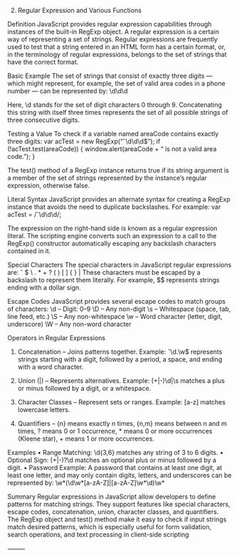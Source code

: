 2. Regular Expression and Various Functions

Definition
JavaScript provides regular expression capabilities through instances of the built-in RegExp object. A regular expression is a certain way of representing a set of strings. Regular expressions are frequently used to test that a string entered in an HTML form has a certain format, or, in the terminology of regular expressions, belongs to the set of strings that have the correct format.

Basic Example
The set of strings that consist of exactly three digits — which might represent, for example, the set of valid area codes in a phone number — can be represented by:
\d\d\d

Here, \d stands for the set of digit characters 0 through 9. Concatenating this string with itself three times represents the set of all possible strings of three consecutive digits.

Testing a Value
To check if a variable named areaCode contains exactly three digits:
var acTest = new RegExp(“ˆ\d\d\d$”);
if (!acTest.test(areaCode)) {
window.alert(areaCode + “ is not a valid area code.”);
}

The test() method of a RegExp instance returns true if its string argument is a member of the set of strings represented by the instance’s regular expression, otherwise false.

Literal Syntax
JavaScript provides an alternate syntax for creating a RegExp instance that avoids the need to duplicate backslashes. For example:
var acTest = /ˆ\d\d\d/;

The expression on the right-hand side is known as a regular expression literal. The scripting engine converts such an expression to a call to the RegExp() constructor automatically escaping any backslash characters contained in it.

Special Characters
The special characters in JavaScript regular expressions are:
ˆ $ \ . \* + ? ( ) [ ] { } |
These characters must be escaped by a backslash to represent them literally. For example, $$ represents strings ending with a dollar sign.

Escape Codes
JavaScript provides several escape codes to match groups of characters:
\d – Digit: 0–9
\D – Any non-digit
\s – Whitespace (space, tab, line feed, etc.)
\S – Any non-whitespace
\w – Word character (letter, digit, underscore)
\W – Any non-word character

Operators in Regular Expressions

1. Concatenation – Joins patterns together. Example: ˆ\d.\w$ represents strings starting with a digit, followed by a period, a space, and ending with a word character.

2. Union (|) – Represents alternatives. Example: (+|-)\d|\s matches a plus or minus followed by a digit, or a whitespace.

3. Character Classes – Represent sets or ranges. Example: [a-z] matches lowercase letters.

4. Quantifiers – {n} means exactly n times, {n,m} means between n and m times, ? means 0 or 1 occurrence, \* means 0 or more occurrences (Kleene star), + means 1 or more occurrences.

Examples
• Range Matching: \d{3,6} matches any string of 3 to 6 digits.
• Optional Sign: (+|-)?\d matches an optional plus or minus followed by a digit.
• Password Example: A password that contains at least one digit, at least one letter, and may only contain digits, letters, and underscores can be represented by:
\w*(\d\w*[a-zA-Z]|[a-zA-Z]\w*\d)\w*

Summary
Regular expressions in JavaScript allow developers to define patterns for matching strings. They support features like special characters, escape codes, concatenation, union, character classes, and quantifiers. The RegExp object and test() method make it easy to check if input strings match desired patterns, which is especially useful for form validation, search operations, and text processing in client-side scripting

⸻

